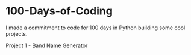 # 100-Days-of-Coding
I made a commitment to code for 100 days in Python building some cool projects. 

Project 1 - Band Name Generator
